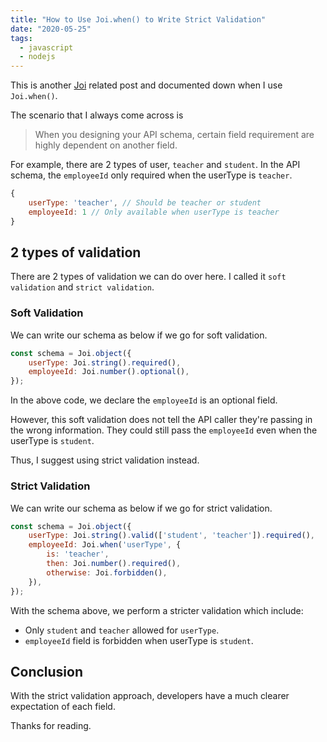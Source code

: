 ```yaml
---
title: "How to Use Joi.when() to Write Strict Validation"
date: "2020-05-25"
tags:
  - javascript
  - nodejs
---
```


This is another <a href="https://github.com/hapijs/joi" target="_blank">Joi</a> related post and documented down when I use `Joi.when()`.

The scenario that I always come across is 

> When you designing your API schema, certain field requirement are highly dependent on another field.

For example, there are 2 types of user, `teacher` and `student`. In the API schema, the `employeeId` only required when the userType is `teacher`. 

```js
{
    userType: 'teacher', // Should be teacher or student
    employeeId: 1 // Only available when userType is teacher
}
```

## 2 types of validation

There are 2 types of validation we can do over here. I called it `soft validation` and `strict validation`.

### Soft Validation

We can write our schema as below if we go for soft validation.

```js
const schema = Joi.object({
    userType: Joi.string().required(),
    employeeId: Joi.number().optional(),
});
```

In the above code, we declare the `employeeId` is an optional field. 

However, this soft validation does not tell the API caller they're passing in the wrong information. They could still pass the `employeeId` even when the userType is `student`.

Thus, I suggest using strict validation instead.

### Strict Validation

We can write our schema as below if we go for strict validation.

```js
const schema = Joi.object({
    userType: Joi.string().valid(['student', 'teacher']).required(),
    employeeId: Joi.when('userType', {
        is: 'teacher',
        then: Joi.number().required(),
        otherwise: Joi.forbidden(),
    }),
});
```

With the schema above, we perform a stricter validation which include: 

- Only `student` and `teacher` allowed for `userType`. 
- `employeeId` field is forbidden when userType is `student`.

## Conclusion

With the strict validation approach, developers have a much clearer expectation of each field. 

Thanks for reading.